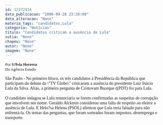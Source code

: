 ```yaml
---
id: 12372934
data_publicacao: "2006-09-28 23:26:00"
data_alteracao: "None"
materia_tags: "candidatos,Lula"
categoria: "Notícias"
titulo: "Candidatos criticam a ausência de Lula"
sutia: "None"
chapeu: "None"
autor: "None"
imagem: "None"
---
```

<p><FONT size=1></p>
<p><P><FONT face=Verdana size=2>Por <STRONG>S?lvia Herrera</STRONG><BR>Da Agência Estado</FONT></P></FONT></p>
<p><P><FONT face=Verdana>São Paulo - No primeiro bloco, os três candidatos à Presidência da República que participam do debate da \"TV Globo\" criticaram a ausência do presidente Luiz Inácio Lula da Silva. Aliás, a primeira pergunta de Cristovam Buarque ((PDT) foi para Lula. <BR><BR>O candidato indagou se Lula renunciaria se forem confirmadas as suspeitas de corrupção que envolvem seu nome. Geraldo Alckmin considerou uma falta de respeito ao eleitor a ausência de Lula. E Helo?sa Helena (PSOL) afirmou que Lula teria faltado para não enfrentá-la. Os temas das perguntas, que foram sorteados foram impostos, desemprego e transporte.</FONT></P> </p>

